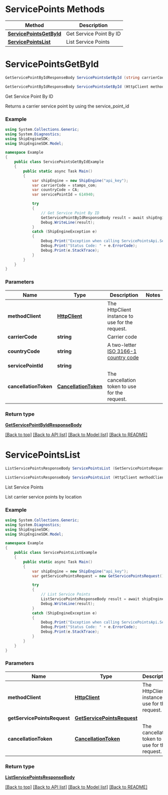 # ServicePoints Methods

| Method | Description |
|--------|-------------|
| [**ServicePointsGetById**](ServicePointsApi.md#servicepointsgetbyid) | Get Service Point By ID |
| [**ServicePointsList**](ServicePointsApi.md#servicepointslist) | List Service Points |

<a id="servicepointsgetbyid"></a>
# **ServicePointsGetById**
```csharp
GetServicePointByIdResponseBody ServicePointsGetById (string carrierCode, string countryCode, string servicePointId, CancellationToken cancellationToken = default)

GetServicePointByIdResponseBody ServicePointsGetById (HttpClient methodClient, string carrierCode, string countryCode, string servicePointId, CancellationToken cancellationToken = default)
```

Get Service Point By ID

Returns a carrier service point by using the service_point_id

### Example
```csharp
using System.Collections.Generic;
using System.Diagnostics;
using ShipEngineSDK;
using ShipEngineSDK.Model;

namespace Example
{
    public class ServicePointsGetByIdExample
    {
        public static async Task Main()
        {
            var shipEngine = new ShipEngine("api_key");
            var carrierCode = stamps_com;
            var countryCode = CA;
            var servicePointId = 614940;

            try
            {
                // Get Service Point By ID
                GetServicePointByIdResponseBody result = await shipEngine.ServicePointsGetById(carrierCode, countryCode, servicePointId);
                Debug.WriteLine(result);
            }
            catch (ShipEngineException e)
            {
                Debug.Print("Exception when calling ServicePointsApi.ServicePointsGetById: " + e.Message);
                Debug.Print("Status Code: " + e.ErrorCode);
                Debug.Print(e.StackTrace);
            }
        }
    }
}
```

### Parameters
| Name | Type | Description | Notes |
|------|------|-------------|-------|
| **methodClient** | [**HttpClient**](https://learn.microsoft.com/en-us/dotnet/api/system.net.http.httpclient?view=netstandard-2.0) | The HttpClient instance to use for the request. |  |
| **carrierCode** | **string** | Carrier code |  |
| **countryCode** | **string** | A two-letter [ISO 3166-1 country code](https://en.wikipedia.org/wiki/ISO_3166-1)  |  |
| **servicePointId** | **string** |  |  |
| **cancellationToken** | [**CancellationToken**](https://learn.microsoft.com/en-us/dotnet/api/system.threading.cancellationtoken?view=netstandard-2.0) | The cancellation token to use for the request. |  |

### Return type

[**GetServicePointByIdResponseBody**](../models/GetServicePointByIdResponseBody.md)

[[Back to top]](#) [[Back to API list]](../../README.md#documentation-for-api-endpoints) [[Back to Model list]](../../README.md#documentation-for-models) [[Back to README]](../../README.md)

<a id="servicepointslist"></a>
# **ServicePointsList**
```csharp
ListServicePointsResponseBody ServicePointsList (GetServicePointsRequest getServicePointsRequest, CancellationToken cancellationToken = default)

ListServicePointsResponseBody ServicePointsList (HttpClient methodClient, GetServicePointsRequest getServicePointsRequest, CancellationToken cancellationToken = default)
```

List Service Points

List carrier service points by location

### Example
```csharp
using System.Collections.Generic;
using System.Diagnostics;
using ShipEngineSDK;
using ShipEngineSDK.Model;

namespace Example
{
    public class ServicePointsListExample
    {
        public static async Task Main()
        {
            var shipEngine = new ShipEngine("api_key");
            var getServicePointsRequest = new GetServicePointsRequest();

            try
            {
                // List Service Points
                ListServicePointsResponseBody result = await shipEngine.ServicePointsList(getServicePointsRequest);
                Debug.WriteLine(result);
            }
            catch (ShipEngineException e)
            {
                Debug.Print("Exception when calling ServicePointsApi.ServicePointsList: " + e.Message);
                Debug.Print("Status Code: " + e.ErrorCode);
                Debug.Print(e.StackTrace);
            }
        }
    }
}
```

### Parameters
| Name | Type | Description | Notes |
|------|------|-------------|-------|
| **methodClient** | [**HttpClient**](https://learn.microsoft.com/en-us/dotnet/api/system.net.http.httpclient?view=netstandard-2.0) | The HttpClient instance to use for the request. |  |
| **getServicePointsRequest** | [**GetServicePointsRequest**](GetServicePointsRequest.md) |  |  |
| **cancellationToken** | [**CancellationToken**](https://learn.microsoft.com/en-us/dotnet/api/system.threading.cancellationtoken?view=netstandard-2.0) | The cancellation token to use for the request. |  |

### Return type

[**ListServicePointsResponseBody**](../models/ListServicePointsResponseBody.md)

[[Back to top]](#) [[Back to API list]](../../README.md#documentation-for-api-endpoints) [[Back to Model list]](../../README.md#documentation-for-models) [[Back to README]](../../README.md)

